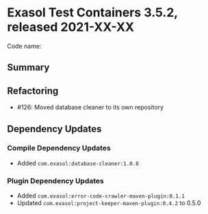 # Exasol Test Containers 3.5.2, released 2021-XX-XX

Code name: 

## Summary


## Refactoring

* #126: Moved database cleaner to its own repository

## Dependency Updates

### Compile Dependency Updates

* Added `com.exasol:database-cleaner:1.0.0`

### Plugin Dependency Updates

* Added `com.exasol:error-code-crawler-maven-plugin:0.1.1`
* Updated `com.exasol:project-keeper-maven-plugin:0.4.2` to 0.5.0
